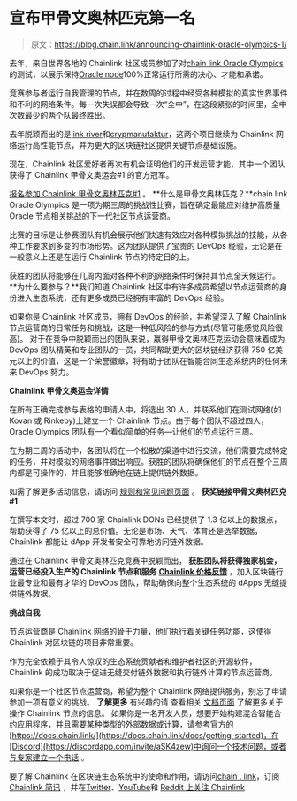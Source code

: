 # 宣布甲骨文奥林匹克第一名

> 原文：<https://blog.chain.link/announcing-chainlink-oracle-olympics-1/>

去年，来自世界各地的 Chainlink 社区成员参加了对[chain link Oracle Olympics](https://www.chain.link/oracle-olympics)的测试，以展示保持[Oracle node](https://blog.chain.link/what-is-a-chainlink-node-operator/#:~:text=Chainlink%20node%20operators%20are%20the%20entities%20running%20the%20oracle%20infrastructure,running%20on%20the%20Chainlink%20Network.&text=The%20Chainlink%20Network%20is%20an,independent%20oracles%20and%20oracle%20networks.)100%正常运行所需的决心、才能和承诺。

竞赛参与者运行自我管理的节点，并在数周的过程中经受各种模拟的真实世界事件和不利的网络条件。每一次失误都会导致一次“全中”，在这段紧张的时间里，全中次数最少的两个队最终胜出。

去年脱颖而出的是[link river](http://linkriver.io)和[crypmanufaktur](https://cryptomanufaktur.io)，这两个项目继续为 Chainlink 网络运行高性能节点，并为更大的区块链社区提供关键节点基础设施。

现在，Chainlink 社区爱好者再次有机会证明他们的开发运营才能，其中一个团队获得了 Chainlink 甲骨文奥运会#1 的官方冠军。

[报名参加 Chainlink 甲骨文奥林匹克#1](https://chainlinkcommunity.typeform.com/to/z8HX9rSM?utm_medium=referral&utm_source=chainlink-blog&utm_campaign=winter-2022-olympics&utm_content=announcing-chainlink-oracle-olympics-1) 。    **什么是甲骨文奥林匹克？**chain link Oracle Olympics 是一项为期三周的挑战性比赛，旨在确定最能应对维护高质量 Oracle 节点相关挑战的下一代社区节点运营商。

比赛的目标是让参赛团队有机会展示他们快速有效应对各种模拟挑战的技能，从各种工作要求到多变的市场形势。这为团队提供了宝贵的 DevOps 经验，无论是在一般意义上还是在运行 Chainlink 节点的特定目的上。

获胜的团队将能够在几周内面对各种不利的网络条件时保持其节点全天候运行。    **为什么要参与？**我们知道 Chainlink 社区中有许多成员希望以节点运营商的身份进入生态系统，还有更多成员已经拥有丰富的 DevOps 经验。

如果你是 Chainlink 社区成员，拥有 DevOps 的经验，并希望深入了解 Chainlink 节点运营商的日常任务和挑战，这是一种低风险的参与方式(尽管可能感觉风险很高)。    对于在竞争中脱颖而出的团队来说，赢得甲骨文奥林匹克运动会意味着成为 DevOps 团队精英和专业团队的一员，共同帮助更大的区块链经济获得 750 亿美元以上的价值，这是一个荣誉徽章，将有助于团队在智能合同生态系统内的任何未来 DevOps 努力。

**Chainlink 甲骨文奥运会详情**

在所有正确完成参与表格的申请人中，将选出 30 人，并联系他们在测试网络(如 Kovan 或 Rinkeby)上建立一个 Chainlink 节点。由于每个团队不超过四人，Oracle Olympics 团队有一个看似简单的任务—让他们的节点运行三周。

在为期三周的活动中，各团队将在一个松散的渠道中进行交流，他们需要完成特定的任务，并对模拟的网络事件做出响应。获胜的团队将确保他们的节点在整个三周内都是可操作的，并且能够准确地在链上提供链外数据。

如需了解更多活动信息，请访问 [规则和常见问题页面](https://www.chain.link/oracle-olympics) 。    **获奖链接甲骨文奥林匹克#1**

在撰写本文时，超过 700 家 Chainlink DONs 已经提供了 1.3 亿以上的数据点，帮助获得了 75 亿以上的总价值。无论是市场、天气、体育还是选举数据，Chainlink 都能让 dApp 开发者安全可靠地访问链外数据。

通过在 Chainlink 甲骨文奥林匹克竞赛中脱颖而出， **获胜团队将获得独家机会，运营已经投入生产的 Chainlink 节点和服务** [**Chainlink 价格反馈**](https://data.chain.link) ，加入区块链行业最专业和最有才华的 DevOps 团队，帮助确保向整个生态系统的 dApps 无缝提供链外数据。

**挑战自我**

节点运营商是 Chainlink 网络的骨干力量，他们执行着关键任务功能，这使得 Chainlink 对区块链的项目非常重要。

作为完全依赖于其令人惊叹的生态系统贡献者和维护者社区的开源软件，Chainlink 的成功取决于促进无缝交付链外数据和执行链外计算的节点运营商。

如果你是一个社区节点运营商，希望为整个 Chainlink 网络提供服务，别忘了申请参加一项有意义的挑战。    **了解更多**  有兴趣的请 查看相关 [文档页面](https://docs.chain.link/chainlink-nodes/) 了解更多关于操作 Chainlink 节点的信息。 如果你是一名开发人员，想要开始构建混合智能合约应用程序，并且需要某种类型的外部数据或计算，请参考官方的[https://docs.chain.link/](https://docs.chain.link/docs/getting-started)，在[Discord](https://discordapp.com/invite/aSK4zew)中询问一个技术问题，或者 [与专家建立一个电话](https://chainlinkcommunity.typeform.com/to/OYQO67EF?page=homepage) 。  

要了解 Chainlink 在区块链生态系统中的使命和作用，请访问[chain . link](https://chain.link)，订阅 [Chainlink 简讯](https://chn.lk/newsletter) ，并在[Twitter](https://twitter.com/chainlink)、[YouTube](https://www.youtube.com/channel/UCnjkrlqaWEBSnKZQ71gdyFA)和 [Reddit 上关注 Chainlink](https://www.reddit.com/r/Chainlink/)